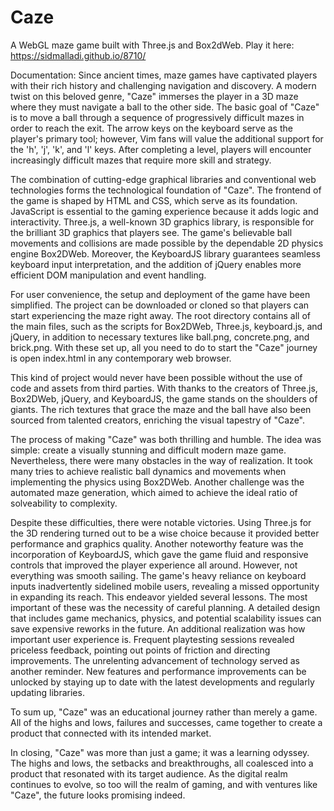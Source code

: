 # Caze

A WebGL maze game built with Three.js and Box2dWeb. Play it here: https://sidmalladi.github.io/8710/

Documentation:
Since ancient times, maze games have captivated players with their rich history and challenging navigation and discovery. A modern twist on this beloved genre, "Caze" immerses the player in a 3D maze where they must navigate a ball to the other side. The basic goal of "Caze" is to move a ball through a sequence of progressively difficult mazes in order to reach the exit. The arrow keys on the keyboard serve as the player's primary tool; however, Vim fans will value the additional support for the 'h', 'j', 'k', and 'l' keys. After completing a level, players will encounter increasingly difficult mazes that require more skill and strategy.

The combination of cutting-edge graphical libraries and conventional web technologies forms the technological foundation of "Caze". The frontend of the game is shaped by HTML and CSS, which serve as its foundation. JavaScript is essential to the gaming experience because it adds logic and interactivity. Three.js, a well-known 3D graphics library, is responsible for the brilliant 3D graphics that players see. The game's believable ball movements and collisions are made possible by the dependable 2D physics engine Box2DWeb. Moreover, the KeyboardJS library guarantees seamless keyboard input interpretation, and the addition of jQuery enables more efficient DOM manipulation and event handling.

For user convenience, the setup and deployment of the game have been simplified. The project can be downloaded or cloned so that players can start experiencing the maze right away. The root directory contains all of the main files, such as the scripts for Box2DWeb, Three.js, keyboard.js, and jQuery, in addition to necessary textures like ball.png, concrete.png, and brick.png. With these set up, all you need to do to start the "Caze" journey is open index.html in any contemporary web browser.

This kind of project would never have been possible without the use of code and assets from third parties. With thanks to the creators of Three.js, Box2DWeb, jQuery, and KeyboardJS, the game stands on the shoulders of giants. The rich textures that grace the maze and the ball have also been sourced from talented creators, enriching the visual tapestry of "Caze".

The process of making "Caze" was both thrilling and humble. The idea was simple: create a visually stunning and difficult modern maze game. Nevertheless, there were many obstacles in the way of realization. It took many tries to achieve realistic ball dynamics and movements when implementing the physics using Box2DWeb. Another challenge was the automated maze generation, which aimed to achieve the ideal ratio of solveability to complexity.

Despite these difficulties, there were notable victories. Using Three.js for the 3D rendering turned out to be a wise choice because it provided better performance and graphics quality. Another noteworthy feature was the incorporation of KeyboardJS, which gave the game fluid and responsive controls that improved the player experience all around. However, not everything was smooth sailing. The game's heavy reliance on keyboard inputs inadvertently sidelined mobile users, revealing a missed opportunity in expanding its reach.
This endeavor yielded several lessons. The most important of these was the necessity of careful planning. A detailed design that includes game mechanics, physics, and potential scalability issues can save expensive reworks in the future. An additional realization was how important user experience is. Frequent playtesting sessions revealed priceless feedback, pointing out points of friction and directing improvements. The unrelenting advancement of technology served as another reminder. New features and performance improvements can be unlocked by staying up to date with the latest developments and regularly updating libraries.

To sum up, "Caze" was an educational journey rather than merely a game. All of the highs and lows, failures and successes, came together to create a product that connected with its intended market. 

In closing, "Caze" was more than just a game; it was a learning odyssey. The highs and lows, the setbacks and breakthroughs, all coalesced into a product that resonated with its target audience. As the digital realm continues to evolve, so too will the realm of gaming, and with ventures like "Caze", the future looks promising indeed.
